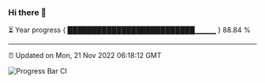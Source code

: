 ### Hi there 👋

⏳ Year progress { ██████████████████████████▁▁▁▁ } 88.84 %

---

⏰ Updated on Mon, 21 Nov 2022 06:18:12 GMT

![Progress Bar CI](https://github.com/liununu/liununu/workflows/Progress%20Bar%20CI/badge.svg)
